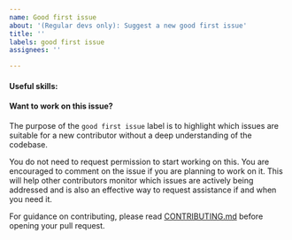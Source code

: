 ```yaml
---
name: Good first issue
about: '(Regular devs only): Suggest a new good first issue'
title: ''
labels: good first issue
assignees: ''

---
```



#### Useful skills:

<!-- (For example, “C++11 std::thread”, “Qt5 GUI and async GUI design” or “basic understanding of Bitcoin mining and the Bitcoin Core RPC interface”.) -->

#### Want to work on this issue?

The purpose of the `good first issue` label is to highlight which issues are suitable for a new contributor without a deep understanding of the codebase.

You do not need to request permission to start working on this. You are encouraged to comment on the issue if you are planning to work on it. This will help other contributors monitor which issues are actively being addressed and is also an effective way to request assistance if and when you need it.

For guidance on contributing, please read [CONTRIBUTING.md](https://github.com/sparkspay/sparks/blob/master/CONTRIBUTING.md) before opening your pull request.

